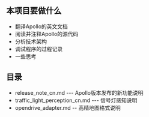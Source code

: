 ## 本项目要做什么
* 翻译Apollo的英文文档
* 阅读并注释Apollo的源代码
* 分析技术架构
* 调试程序的过程记录
* 一些思考

## 目录
* release_note_cn.md --- Apollo版本发布的新功能说明
* traffic_light_perception_cn.md --- 信号灯感知说明
* opendrive_adapter.md -- 高精地图格式说明
